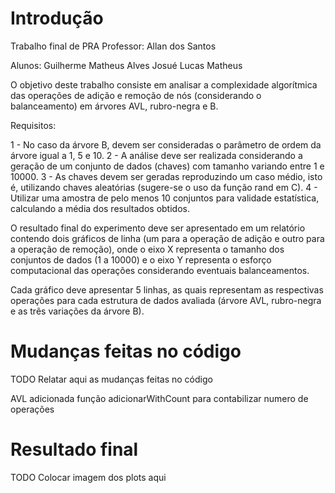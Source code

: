 # Introdução

Trabalho final de PRA
Professor: Allan dos Santos

Alunos:
Guilherme Matheus Alves
Josué
Lucas
Matheus

O objetivo deste trabalho consiste em analisar a complexidade algorítmica
das operações de adição e remoção de nós (considerando o balanceamento) em árvores AVL, rubro-negra e B.

Requisitos:

1 - No caso da árvore B, devem ser consideradas o parâmetro de ordem da árvore igual a 1, 5 e 10.
2 - A análise deve ser realizada considerando a geração de um conjunto de dados (chaves) com tamanho variando entre 1 e 10000.
3 - As chaves devem ser geradas reproduzindo um caso médio, isto é, utilizando chaves aleatórias (sugere-se o uso da função rand em C).
4 - Utilizar uma amostra de pelo menos 10 conjuntos para validade estatística, calculando a média dos resultados obtidos.

O resultado final do experimento deve ser apresentado em um relatório contendo dois gráficos
de linha (um para a operação de adição e outro para a operação de remoção),
onde o eixo X representa o tamanho dos conjuntos de dados (1 a 10000) e o eixo Y representa o esforço computacional
das operações considerando eventuais balanceamentos.

Cada gráfico deve apresentar 5 linhas, as quais representam as respectivas operações
para cada estrutura de dados avaliada (árvore AVL, rubro-negra e as três variações da árvore B).


# Mudanças feitas no código

TODO
Relatar aqui as mudanças feitas no código

AVL
adicionada função adicionarWithCount para contabilizar numero de operações

# Resultado final

TODO
Colocar imagem dos plots aqui
